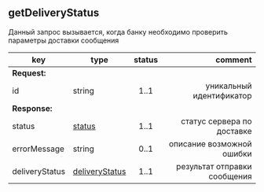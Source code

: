 ## getDeliveryStatus

Данный запрос вызывается, когда банку необходимо проверить параметры доставки сообщения

key | type | status | comment
--- | --- | :---: | ---:
**Request:** | | |
id | string | 1..1 | уникальный идентификатор
**Response:** | | |
status | [status](#status) | 1..1 | статус сервера по доставке
errorMessage | string | 0..1 | описание возможной ошибки
deliveryStatus | [deliveryStatus](#deliverystatus) | 1..1 | результат отправки сообщения
